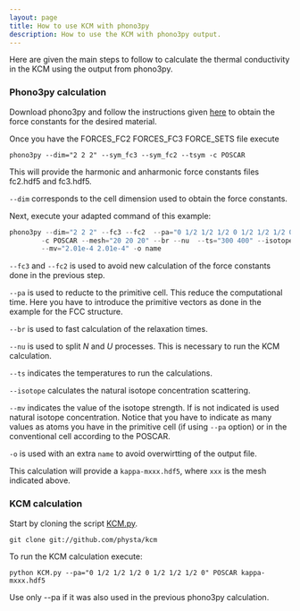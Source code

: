 ```yaml
---
layout: page
title: How to use KCM with phono3py
description: How to use the KCM with phono3py output.
---
```


Here are given the main steps to follow to calculate the thermal conductivity in the KCM
using the output from phono3py. 

### Phono3py calculation

Download phono3py and follow the instructions given [here](https://atztogo.github.io/phono3py/index.html)
to obtain the force constants for the desired material.

Once you have the FORCES_FC2  FORCES_FC3  FORCE_SETS file execute

    phono3py --dim="2 2 2" --sym_fc3 --sym_fc2 --tsym -c POSCAR

This will provide the harmonic and anharmonic force constants files fc2.hdf5 and fc3.hdf5.

`--dim` corresponds to the cell dimension used to obtain the force constants.

Next, execute your adapted command of this example:

```javascript
phono3py --dim="2 2 2" --fc3 --fc2  --pa="0 1/2 1/2 1/2 0 1/2 1/2 1/2 0" 
        -c POSCAR --mesh="20 20 20" --br --nu  --ts="300 400" --isotope 
        --mv="2.01e-4 2.01e-4" -o name
```
`--fc3` and `--fc2` is used to avoid new calculation of the force constants done in the previous step.

`--pa` is used to reducte to the primitive cell. This reduce the computational time. Here you have to introduce the primitive vectors as done in the example for the FCC structure.

`--br` is used to fast calculation of the relaxation times.

`--nu` is used to split _N_ and _U_ processes. This is necessary to run the KCM calculation.

`--ts` indicates the temperatures to run the calculations.

`--isotope` calculates the natural isotope concentration scattering.

`--mv` indicates the value of the isotope strength. If is not indicated is used natural isotope concentration. Notice that you have to indicate as many values as
atoms you have in the primitive cell (if using `--pa` option) or in the conventional cell according to the POSCAR. 

`-o` is used with an extra `name` to avoid overwirtting of the output file.

This calculation will provide a `kappa-mxxx.hdf5`, where `xxx` is the mesh indicated above.

### KCM calculation

Start by cloning the script 
[KCM.py](https://github.com/physta/kcm/script).

    git clone git://github.com/physta/kcm

To run the KCM calculation execute:

    python KCM.py --pa="0 1/2 1/2 1/2 0 1/2 1/2 1/2 0" POSCAR kappa-mxxx.hdf5

Use only --pa if it was also used in the previous phono3py calculation.

